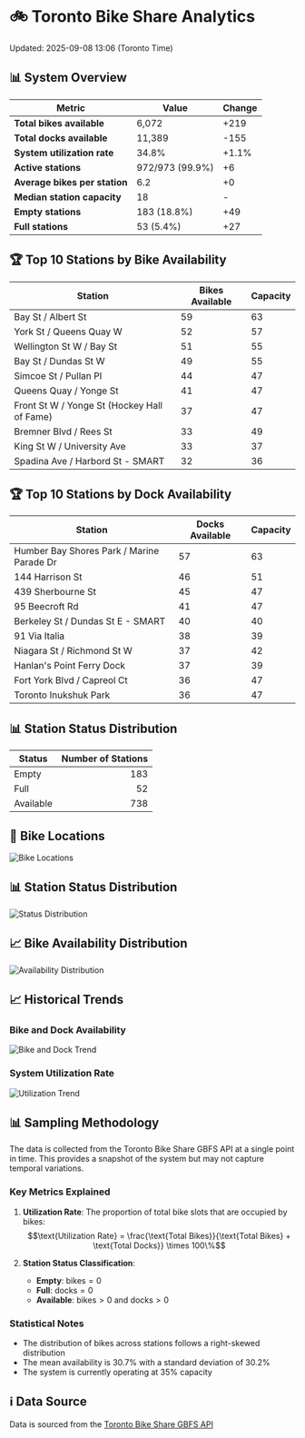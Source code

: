 # 🚲 Toronto Bike Share Analytics

Updated: 2025-09-08 13:06 (Toronto Time)

## 📊 System Overview
| Metric | Value | Change |
|--------|-------|--------|
| **Total bikes available** | 6,072 | +219 |
| **Total docks available** | 11,389 | -155 |
| **System utilization rate** | 34.8% | +1.1% |
| **Active stations** | 972/973 (99.9%) | +6 |
| **Average bikes per station** | 6.2 | +0 |
| **Median station capacity** | 18 | - |
| **Empty stations** | 183 (18.8%) | +49 |
| **Full stations** | 53 (5.4%) | +27 |

## 🏆 Top 10 Stations by Bike Availability
| Station | Bikes Available | Capacity |
|---------|-----------------|----------|
| Bay St / Albert St | 59 | 63 |
| York St / Queens Quay W | 52 | 57 |
| Wellington St W / Bay St | 51 | 55 |
| Bay St / Dundas St W | 49 | 55 |
| Simcoe St / Pullan Pl | 44 | 47 |
| Queens Quay / Yonge St | 41 | 47 |
| Front St W / Yonge St (Hockey Hall of Fame) | 37 | 47 |
| Bremner Blvd / Rees St | 33 | 49 |
| King St W / University Ave | 33 | 37 |
| Spadina Ave / Harbord St - SMART | 32 | 36 |

## 🏆 Top 10 Stations by Dock Availability
| Station | Docks Available | Capacity |
|---------|-----------------|----------|
| Humber Bay Shores Park / Marine Parade Dr | 57 | 63 |
| 144 Harrison St | 46 | 51 |
| 439 Sherbourne St | 45 | 47 |
| 95 Beecroft Rd | 41 | 47 |
| Berkeley St / Dundas St E - SMART | 40 | 40 |
| 91 Via Italia | 38 | 39 |
| Niagara St / Richmond St W | 37 | 42 |
| Hanlan's Point Ferry Dock | 37 | 39 |
| Fort York  Blvd / Capreol Ct | 36 | 47 |
| Toronto Inukshuk Park | 36 | 47 |

## 📊 Station Status Distribution
| Status     | Number of Stations |
|------------|-------------------:|
| Empty      | 183 |
| Full       | 52 |
| Available  | 738 |

## 📍 Bike Locations
![Bike Locations](docs/plots/location_plot.png)

## 📊 Station Status Distribution
![Status Distribution](docs/plots/status_distribution.png)

## 📈 Bike Availability Distribution
![Availability Distribution](docs/plots/availability_dist.png)

## 📈 Historical Trends
### Bike and Dock Availability
![Bike and Dock Trend](docs/plots/time_series/bike_dock_trend.png)

### System Utilization Rate
![Utilization Trend](docs/plots/time_series/utilization_trend.png)

## 📊 Sampling Methodology
The data is collected from the Toronto Bike Share GBFS API at a single point in time. This provides a snapshot of the system but may not capture temporal variations.

### Key Metrics Explained
1. **Utilization Rate**: The proportion of total bike slots that are occupied by bikes:
   $$\text{Utilization Rate} = \frac{\text{Total Bikes}}{\text{Total Bikes} + \text{Total Docks}} \times 100\%$$

2. **Station Status Classification**:
   - **Empty**: $\text{bikes} = 0$
   - **Full**: $\text{docks} = 0$
   - **Available**: $\text{bikes} > 0$ and $\text{docks} > 0$

### Statistical Notes
- The distribution of bikes across stations follows a right-skewed distribution
- The mean availability is 30.7% with a standard deviation of 30.2%
- The system is currently operating at 35% capacity

## ℹ️ Data Source
Data is sourced from the [Toronto Bike Share GBFS API](https://tor.publicbikesystem.net/ube/gbfs/v1/en/station_status)
